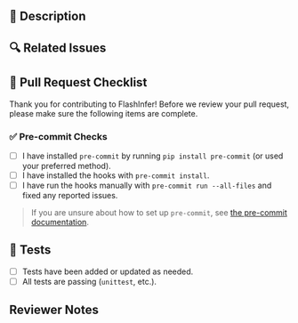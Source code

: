 <!-- .github/pull_request_template.md -->

## 📌 Description

<!-- What does this PR do? Briefly describe the changes and why they’re needed. -->

## 🔍 Related Issues

<!-- Link any related issues here -->

## 🚀 Pull Request Checklist

Thank you for contributing to FlashInfer! Before we review your pull request, please make sure the following items are complete.

### ✅ Pre-commit Checks

- [ ] I have installed `pre-commit` by running `pip install pre-commit` (or used your preferred method).
- [ ] I have installed the hooks with `pre-commit install`.
- [ ] I have run the hooks manually with `pre-commit run --all-files` and fixed any reported issues.

> If you are unsure about how to set up `pre-commit`, see [the pre-commit documentation](https://pre-commit.com/).

## 🧪 Tests

- [ ] Tests have been added or updated as needed.
- [ ] All tests are passing (`unittest`, etc.).

## Reviewer Notes

<!-- Optional: anything you'd like reviewers to focus on, concerns, etc. -->
